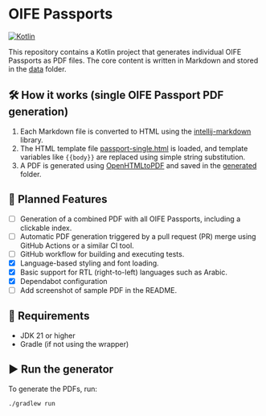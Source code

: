 # OIFE Passports

[![Kotlin](https://img.shields.io/badge/Kotlin-blue.svg?style=flat&logo=kotlin)](https://kotlinlang.org)

This repository contains a Kotlin project that generates individual OIFE Passports as PDF files. The core content is written in Markdown and stored in the [data](src/main/resources/data) folder.

## 🛠 How it works (single OIFE Passport PDF generation)

1. Each Markdown file is converted to HTML using the [intellij-markdown](https://github.com/JetBrains/markdown) library.
2. The HTML template file [passport-single.html](src/main/resources/templates) is loaded, and template variables like `{{body}}` are replaced using simple string substitution.
3. A PDF is generated using [OpenHTMLtoPDF](https://github.com/danfickle/openhtmltopdf) and saved in the [generated](generated) folder.

## 🚀 Planned Features

- [ ] Generation of a combined PDF with all OIFE Passports, including a clickable index.
- [ ] Automatic PDF generation triggered by a pull request (PR) merge using GitHub Actions or a similar CI tool.
- [ ] GitHub workflow for building and executing tests.
- [x] Language-based styling and font loading.
- [x] Basic support for RTL (right-to-left) languages such as Arabic.
- [X] Dependabot configuration
- [ ] Add screenshot of sample PDF in the README.

## 🧪 Requirements

- JDK 21 or higher
- Gradle (if not using the wrapper)

## ▶️ Run the generator

To generate the PDFs, run:

```bash
./gradlew run
